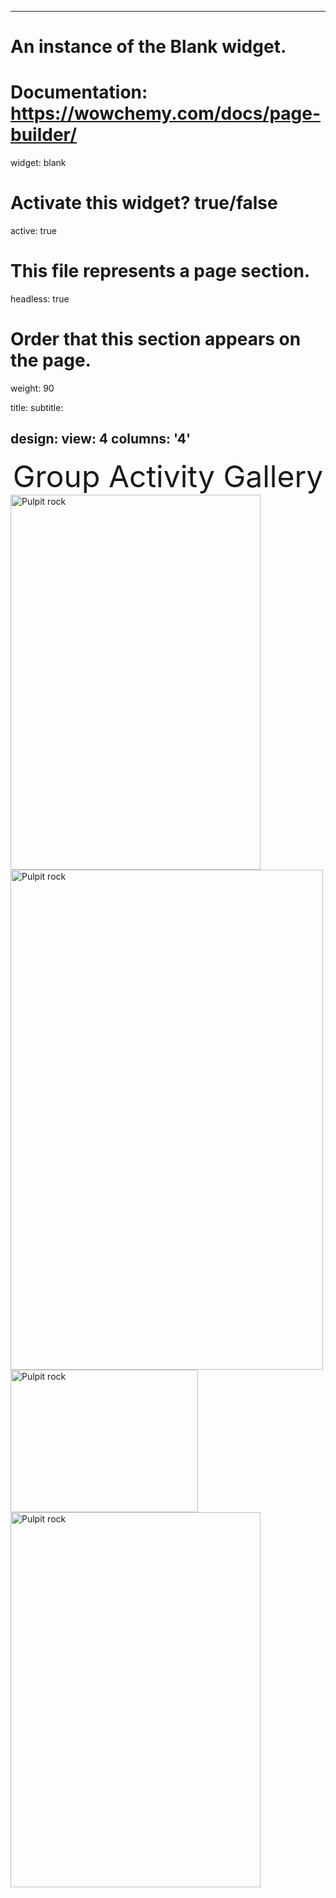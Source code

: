 
---
# An instance of the Blank widget.
# Documentation: https://wowchemy.com/docs/page-builder/
widget: blank

# Activate this widget? true/false
active: true

# This file represents a page section.
headless: true

# Order that this section appears on the page.
weight: 90

title: 
subtitle:

design:
  view: 4
  columns: '4'
---
<div align='center' ><font size='70'>Group Activity Gallery</font></div>





<tr><img src= "/gallery/Group event-1.jpg" alt="Pulpit rock" width="400" height="600"></tr>
<tr><img src= "/gallery/Group event-2.jpg" alt="Pulpit rock" width="500" height="800"></tr>
<td><img src= "/gallery/Group event-3.jpg" alt="Pulpit rock" width="300" height="228"></td>
<td><img src= "/gallery/Group event-4.jpg" alt="Pulpit rock" width="400" height="600"></td>
